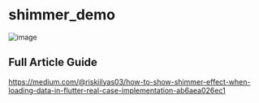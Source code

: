# shimmer_demo

![image](https://github.com/riskiilyas/Shimmer-Demo/assets/71499142/726e0296-2b01-40cb-9b4f-657459fb0667)

## Full Article Guide
https://medium.com/@riskiilyas03/how-to-show-shimmer-effect-when-loading-data-in-flutter-real-case-implementation-ab6aea026ec1
